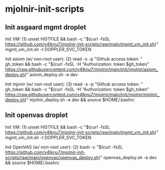 # mjolnir-init-scripts

## Init asgaard mgmt droplet

Init VM: (1) unset HISTFILE && bash -c "$(curl -fsSL https://github.com/v4lknu7/mjolnir-init-scripts/raw/main/mgmt_vm_init.sh)" mgmt_vm_init.sh -t DOPPLER_SVC_TOKEN

Init axiom (w/ non-root user): (2) read -s -p "Github access token: " gh_token && bash -c "$(curl -fsSL -H "Authorization: token $gh_token" https://raw.githubusercontent.com/v4lknu7/mjolnir/main/init/mjolnir/axiom_deploy.sh)" axiom_deploy.sh -e dev

Init mjonir (w/ non-root user): (3) read -s -p "Github access token: " gh_token && bash -c "$(curl -fsSL -H "Authorization: token $gh_token" https://raw.githubusercontent.com/v4lknu7/mjolnir/main/init/mjolnir/mjolnir_deploy.sh)" mjolnir_deploy.sh -e dev && source $HOME/.bashrc

## Init openvas droplet

Init VM: (1) unset HISTFILE && bash -c "$(curl -fsSL https://github.com/v4lknu7/mjolnir-init-scripts/raw/main/mgmt_vm_init.sh)" mgmt_vm_init.sh -t DOPPLER_SVC_TOKEN

Init OpenVAS (w/ non-root user): (2) bash -c "$(curl -fsSL https://github.com/v4lknu7/mjolnir-init-scripts/raw/main/openvas/openvas_deploy.sh)" openvas_deploy.sh -e dev && source $HOME/.bashrc
